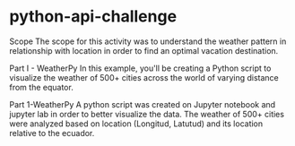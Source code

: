 # python-api-challenge
Scope
The scope for this activity was to understand the weather pattern in relationship with location in order to find an optimal vacation destination.

Part I - WeatherPy
In this example, you'll be creating a Python script to visualize the weather of 500+ cities across the world of varying distance from the equator.

Part 1-WeatherPy
A python script was created on Jupyter notebook and jupyter lab in order to better visualize the data. The weather of 500+ cities were analyzed based on location (Longitud, Latutud) and its location relative to the ecuador.
